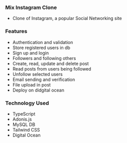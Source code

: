 ### Mix Instagram Clone
- Clone of Instagram, a popular Social Networking site

### Features
- Authentication and validation
- Store registered users in db
- Sign up and login
- Followers and following others
- Create, read, update and delete post
- Read posts from users being followed
- Unfollow selected users
- Email sending and verification
- File upload in post
- Deploy on didgital ocean

### Technology Used
- TypeScript
- Adonis.js
- MySQL DB
- Tailwind CSS
- Digital Ocean
